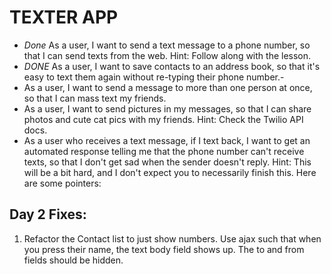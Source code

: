 TEXTER APP
===========

* *Done* As a user, I want to send a text message to a phone number, so that I can send texts from the web. Hint: Follow along with the lesson.
* *DONE* As a user, I want to save contacts to an address book, so that it's easy to text them again without re-typing their phone number.-
* As a user, I want to send a message to more than one person at once, so that I can mass text my friends.
* As a user, I want to send pictures in my messages, so that I can share photos and cute cat pics with my friends. Hint: Check the Twilio API docs.
* As a user who receives a text message, if I text back, I want to get an automated response telling me that the phone number can't receive texts, so that I don't get sad when the sender doesn't reply. Hint: This will be a bit hard, and I don't expect you to necessarily finish this. Here are some pointers:


## Day 2 Fixes:

1. Refactor the Contact list to just show numbers. Use ajax such that when you press their name, the text body field shows up. The to and from fields should be hidden.
